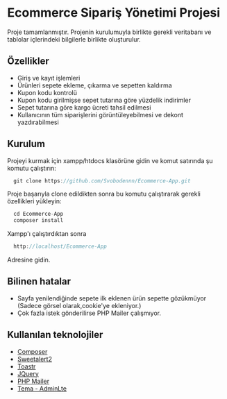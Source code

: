 
# Ecommerce Sipariş Yönetimi Projesi

Proje tamamlanmıştır. Projenin kurulumuyla birlikte gerekli veritabanı ve tablolar içlerindeki bilgilerle birlikte oluşturulur.




## Özellikler

- Giriş ve kayıt işlemleri
- Ürünleri sepete ekleme, çıkarma ve sepetten kaldırma
- Kupon kodu kontrolü
- Kupon kodu girilmişse sepet tutarına göre yüzdelik indirimler
- Sepet tutarına göre kargo ücreti tahsil edilmesi
- Kullanıcının tüm siparişlerini görüntüleyebilmesi ve dekont yazdırabilmesi


## Kurulum

Projeyi kurmak için xampp/htdocs klasörüne gidin ve komut satırında şu komutu çalıştırın:

```as
  git clone https://github.com/Svobodennn/Ecommerce-App.git
```
Proje başarıyla clone edildikten sonra bu komutu çalıştırarak gerekli özellikleri yükleyin:
```as
  cd Ecommerce-App
  composer install
```
Xampp'ı çalıştırdıktan sonra
```as
  http://localhost/Ecommerce-App
```
Adresine gidin.
## Bilinen hatalar

- Sayfa yenilendiğinde sepete ilk eklenen ürün sepette gözükmüyor (Sadece görsel olarak,cookie'ye ekleniyor.)
- Çok fazla istek gönderilirse PHP Mailer çalışmıyor.

## Kullanılan teknolojiler

- [Composer](https://getcomposer.org/)
- [Sweetalert2](https://github.com/sweetalert2/sweetalert2)
- [Toastr](https://github.com/CodeSeven/toastr)
- [JQuery](https://jquery.com/)
- [PHP Mailer](https://github.com/PHPMailer/PHPMailer)
- [Tema - AdminLte](https://adminlte.io/)


